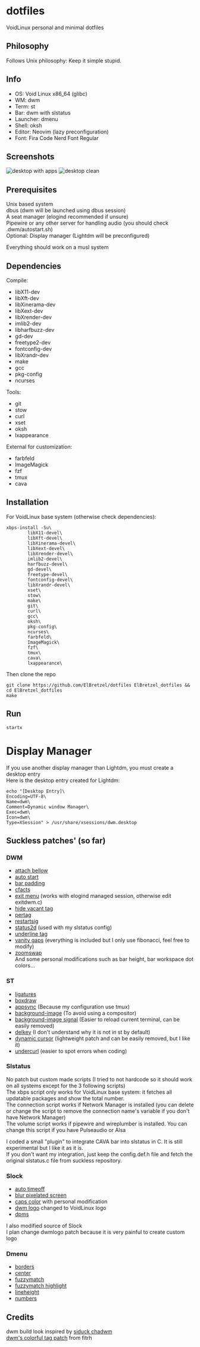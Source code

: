 # dotfiles

VoidLinux personal and minimal dotfiles  

## Philosophy

Follows Unix philosophy: Keep it simple stupid.  

## Info

- OS: Void Linux x86_64 (glibc)
- WM: dwm
- Term: st
- Bar: dwm with slstatus
- Launcher: dmenu
- Shell: oksh
- Editor: Neovim (lazy preconfiguration)
- Font: Fira Code Nerd Font Regular

## Screenshots

![desktop with apps](./ressources/demo1.png)
![desktop clean](./ressources/demo2.png)

## Prerequisites

Unix based system  
dbus (dwm will be launched using dbus session)  
A seat manager (elogind recommended if unsure)  
Pipewire or any other server for handling audio (you should check .dwm/autostart.sh)  
Optional: Display manager (Lightdm will be preconfigured)  

Everything should work on a musl system  

## Dependencies

Compile:  

- libX11-dev
- libXft-dev
- libXinerama-dev
- libXext-dev
- libXrender-dev
- imlib2-dev
- libharfbuzz-dev
- gd-dev
- freetype2-dev
- fontconfig-dev
- libXrandr-dev
- make
- gcc
- pkg-config
- ncurses

Tools:  

- git
- stow
- curl
- xset
- oksh
- lxappearance

External for customization:  

- farbfeld
- ImageMagick
- fzf
- tmux
- cava

## Installation

For VoidLinux base system (otherwise check dependencies):  

```
xbps-install -Su\
        libX11-devel\
        libXft-devel\
        libXinerama-devel\
        libXext-devel\
        libXrender-devel\
        imlib2-devel\
        harfbuzz-devel\
        gd-devel\
        freetype-devel\
        fontconfig-devel\
        libXrandr-devel\
        xset\
        stow\
        make\
        git\
        curl\
        gcc\
        oksh\
        pkg-config\
        ncurses\
        farbfeld\
        ImageMagick\
        fzf\
        tmux\
        cava\
        lxappearance\
```

Then clone the repo

```
git clone https://github.com/ElBretzel/dotfiles ElBretzel_dotfiles && cd ElBretzel_dotfiles
make
```

## Run

```
startx
```

# Display Manager

If you use another display manager than Lightdm, you must create a desktop entry  
Here is the desktop entry created for Lightdm:

```
echo "[Desktop Entry]\
Encoding=UTF-8\
Name=dwm\
Comment=Dynamic window Manager\
Exec=dwm\
Icon=dwm\
Type=XSession" > /usr/share/xsessions/dwm.desktop
```

## Suckless patches' (so far)

### DWM

- [attach bellow](https://dwm.suckless.org/patches/attachbelow/)  
- [auto start](https://dwm.suckless.org/patches/autostart/)  
- [bar padding](https://dwm.suckless.org/patches/barpadding/)  
- [cfacts](https://dwm.suckless.org/patches/cfacts/)  
- [exit menu](https://dwm.suckless.org/patches/exitmenu/) (works with elogind managed session, otherwise edit exitdwm.c)  
- [hide vacant tag](https://dwm.suckless.org/patches/hide_vacant_tags/)  
- [pertag](https://dwm.suckless.org/patches/pertag/)  
- [restartsig](https://dwm.suckless.org/patches/restartsig/)  
- [status2d](https://dwm.suckless.org/patches/status2d/) (used with my slstatus config)  
- [underline tag](https://dwm.suckless.org/patches/underlinetags/)  
- [vanity gaps](https://dwm.suckless.org/patches/vanitygaps/) (everything is included but I only use fibonacci, feel free to modify)  
- [zoomswap](https://dwm.suckless.org/patches/zoomswap/)  
And some personal modifications such as bar height, bar workspace dot colors...

### ST

- [ligatures](https://st.suckless.org/patches/ligatures/)  
- [boxdraw](https://st.suckless.org/patches/boxdraw/)  
- [appsync](https://st.suckless.org/patches/sync/) (Because my configuration use tmux)  
- [background-image](https://st.suckless.org/patches/background_image/) (To avoid using a compositor)  
- [background-image signal](https://st.suckless.org/patches/background_image/) (Easier to reload current terminal, can be easily removed)  
- [delkey](https://st.suckless.org/patches/delkey/) (I don't understand why it is not in st by default)  
- [dynamic cursor](https://st.suckless.org/patches/dynamic-cursor-color/) (lightweight patch and can be easily removed, but I like it)  
- [undercurl](https://st.suckless.org/patches/undercurl/) (easier to spot errors when coding)  

### Slstatus

No patch but custom made scripts (I tried to not hardcode so it should work on all systems except for the 3 following scripts)  
The xbps script only works for VoidLinux base system: it fetches all updatable packages and show the total number.  
The connection script works if Network Manager is installed (you can delete or
change the script to remove the connection name's variable if you don't have Network Manager)  
The volume script works if pipewire and wireplumber is installed. You can change
this script if you have Pulseaudio or Alsa  

I coded a small "plugin" to integrate CAVA bar into slstatus in C. It is still
experimental but I like it as it is.  
If you don't want my integration, just keep the config.def.h file and fetch
the original slstatus.c file from suckless repository.  

### Slock

- [auto timeoff](https://tools.suckless.org/slock/patches/auto-timeout/)  
- [blur pixelated screen](https://tools.suckless.org/slock/patches/blur-pixelated-screen/)  
- [caps color](https://tools.suckless.org/slock/patches/capscolor/) with personal modification  
- [dwm logo](https://tools.suckless.org/slock/patches/dwmlogo/) changed to VoidLinux logo  
- [dpms](https://tools.suckless.org/slock/patches/dpms/)  

I also modified source of Slock  
I plan change dwmlogo patch because it is very painful to create custom logo  

### Dmenu

- [borders](https://tools.suckless.org/dmenu/patches/border/)
- [center](https://tools.suckless.org/dmenu/patches/center/)
- [fuzzymatch](https://tools.suckless.org/dmenu/patches/fuzzymatch/)
- [fuzzymatch highlight](https://tools.suckless.org/dmenu/patches/fuzzyhighlight/)
- [lineheight](https://tools.suckless.org/dmenu/patches/line-height/)
- [numbers](https://tools.suckless.org/dmenu/patches/numbers/)

## Credits

dwm build look inspired by [siduck chadwm](https://github.com/siduck/chadwm/)  
[dwm's colorful tag patch](https://github.com/fitrh/dwm/issues/1) from fitrh  
